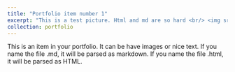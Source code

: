 ```yaml
---
title: "Portfolio item number 1"
excerpt: "This is a test picture. Html and md are so hard <br/> <img src='/images/IMG_9974-768x576.jpg' style='width:500px;'/>"
collection: portfolio
---
```


This is an item in your portfolio. It can be have images or nice text. If you name the file .md, it will be parsed as markdown. If you name the file .html, it will be parsed as HTML. 
